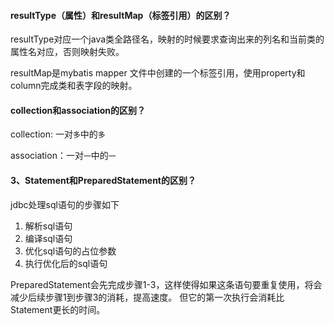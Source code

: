 #### resultType（属性）和resultMap（标签引用）的区别？
resultType对应一个java类全路径名，映射的时候要求查询出来的列名和当前类的属性名对应，否则映射失败。

resultMap是mybatis mapper 文件中创建的一个标签引用，使用property和column完成类和表字段的映射。

#### collection和association的区别？

collection: 一对`多`中的`多`

association：一对`一`中的`一`

#### 3、Statement和PreparedStatement的区别？
jdbc处理sql语句的步骤如下
1. 解析sql语句
2. 编译sql语句
3. 优化sql语句的占位参数
4. 执行优化后的sql语句

PreparedStatement会先完成步骤1-3，这样使得如果这条语句要重复使用，将会减少后续步骤1到步骤3的消耗，提高速度。
但它的第一次执行会消耗比Statement更长的时间。
